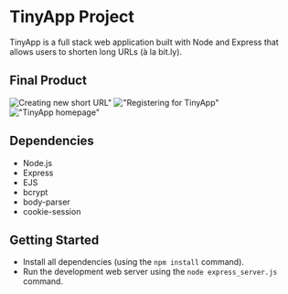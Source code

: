 # TinyApp Project

TinyApp is a full stack web application built with Node and Express that allows users to shorten long URLs (à la bit.ly).

## Final Product

![Creating new short URL"](https://github.com/nktrancs/tinyapp/blob/master/docs/newURL.png)
!["Registering for TinyApp"](https://github.com/nktrancs/tinyapp/blob/master/docs/register.png)
!["TinyApp homepage"](https://github.com/nktrancs/tinyapp/blob/master/docs/urllist.png)

## Dependencies

- Node.js
- Express
- EJS
- bcrypt
- body-parser
- cookie-session


## Getting Started

- Install all dependencies (using the `npm install` command).
- Run the development web server using the `node express_server.js` command.